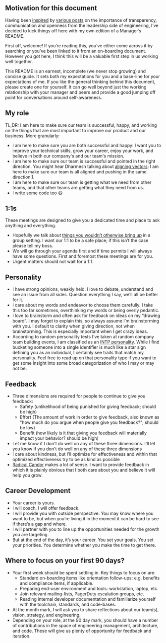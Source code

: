 
## Motivation for this document

Having been [inspired](https://docs.google.com/document/d/1sx5ssYb_xMrmwPpyjD5xP7RvQ7cHweDYlRGn2SXztKw/edit#heading=h.pe9gkdz93a0r) by [various posts](https://matthewnewkirk.com/2017/09/20/share-your-manager-readme/) on the importance of transparency, communication and openness from the leadership side of engineering, I’ve decided to kick things off here with my own edition of a Manager’s README.

First off, welcome! If you’re reading this, you’ve either come across it by searching or you’ve been linked to it from an on-boarding document. However you got here, I think this will be a valuable first step in us working well together.

This README is an earnest, incomplete (we never stop growing) and concise guide. It sets both my expectations for you and a base-line for your expectations of me. If you like the general thinking behind this document, please create one for yourself. It can go well beyond just the working relationship with your manager and peers and provide a good jumping off point for conversations around self-awareness.


## My role

TL;DR: I am here to make sure our team is successful, happy, and working on the things that are most important to improve our product and our business. More granularly:

* I am here to make sure you are both successful and happy: I want you to improve your technical skills, grow your career, enjoy your work, and believe in both our company's and our team's mission.
* I am here to make sure our team is successful and pointed in the right direction. You might hear Dharmesh talking about [aligning vectors](https://thinkgrowth.org/what-elon-musk-taught-me-about-growing-a-business-c2c173f5bff3): I am here to make sure our team is all aligned and pushing in the same direction.1.
* I am here to make sure our team is getting what we need from other teams, and that other teams are getting what they need from us.
* I write some code too 😃


## 1:1s

These meetings are designed to give you a dedicated time and place to ask anything and everything.

* Hopefully we talk about [things you wouldn’t otherwise bring up](https://medium.com/@mrabkin/the-art-of-the-awkward-1-1-f4e1dcbd1c5c) in a group setting. I want our 1:1 to be a safe place; if this isn’t the case please tell my boss.
* We will go through your agenda first and if time permits I will always have some questions. First and foremost these meetings are for you.
* Urgent matters should not wait for a 1:1.
﻿﻿

## Personality

* I have strong opinions, weakly held.  I love to debate, understand and see an issue from all sides.  Question everything I say, we’ll all be better for it.
* I care about my words and endeavor to choose them carefully.  I take this too far sometimes, overthinking my words or being overly pedantic.  
* I love to brainstorm and often ask for feedback on ideas on my “drawing board”.  I may forget to explain this, so always assume I’m brainstorming with you. I default to clarity when giving direction, not when brainstorming. This is especially important when I get crazy ideas.
* According to random personality tests I've taken at random company team building events, I am classified as an [INTP personality](https://www.16personalities.com/intp-personality). While I find bucketing someone into a single identifier is much like a star sign defining you as an individual, I certainly see traits that match my personality. Feel free to read up on that personality type if you want to get some insight into some broad categorization of who I may or may not be.
﻿

## Feedback

* Three dimensions are required for people to continue to give you feedback:
    * Safety (unlikelihood of being punished for giving feedback; should be high)
    * Effort (The amount of work in order to give feedback, also known as "how much do you argue when people give you feedback?"; should be low)
    * Benefit (how likely is it that giving you feedback will materially impact your behavior? should be high)
* Let me know if I don't do well on any of these three dimensions. I'll let you know if you don't do well on any of these three dimensions
* I care about kindness, but I'll optimize for effectiveness and within that optimized effectiveness try to be as kind as possible
* [Radical Candor](https://www.radicalcandor.com/the-book/) makes a lot of sense. I want to provide feedback in which it is plainly obvious that I both care about you and believe it will help you grow.
﻿

## Career Development

* Your career is yours.
* I will coach, I will offer feedback.
* I will provide you with outside perspective. You may know where you want to be, but when you’re living it in the moment it can be hard to see if there’s a gap and where.
* I will partner with you to line up the opportunities needed for the growth you are targeting.
* But at the end of the day, it’s your career. You set your goals. You set your priorities. You determine whether you make the time to get there.


## Where to focus on your first 90 days?

* Your first week should be spent settling in. Key things to focus on are:
    * Standard on-boarding items like orientation follow-ups; e.g. benefits and compliance items, if applicable.
    * Preparing end-user environment and tools: workstation, laptop, etc.
    * Join relevant mailing-lists, PagerDuty escalation groups, etc.
    * Reading internal developer documentation and familiarize yourself with the toolchain, standards, and code-bases.
* At the month mark, I will ask you to share reflections about our team(s), vision, strategy, and engineering.
* Depending on your role, at the 90 day mark, you should have a number of contributions in the space of engineering management, architecture, and code. These will give us plenty of opportunity for feedback and iteration.